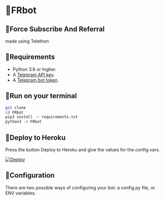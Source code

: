 # 🤖FRbot

## 📲Force Subscribe And Referral

made using Telethon

## 📝Requirements

- Python 3.6 or higher.
- A [Telegram API key](//docs.pyrogram.org/intro/setup#api-keys).
- A [Telegram bot token](//t.me/botfather).

## 🧪Run on your terminal

```sh
git clone
cd FRbot
pip3 install -r requirements.txt
python3 -m FRbot
```

## 🚀Deploy to Heroku

Press the button Deploy to Heroku and give the values for the config vars.

[![Deploy](https://www.herokucdn.com/deploy/button.svg)](https://heroku.com/deploy)

## 📝Configuration

There are two possible ways of configuring your bot: a config.py file, or ENV variables.
